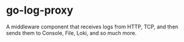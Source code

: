 # go-log-proxy
A middleware component that receives logs from HTTP, TCP, and then sends them to Console, File, Loki, and so much more.
